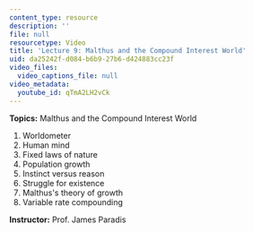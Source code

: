 ```yaml
---
content_type: resource
description: ''
file: null
resourcetype: Video
title: 'Lecture 9: Malthus and the Compound Interest World'
uid: da25242f-d084-b6b9-27b6-d424883cc23f
video_files:
  video_captions_file: null
video_metadata:
  youtube_id: qTmA2LH2vCk
---
```


**Topics:** Malthus and the Compound Interest World

1.  Worldometer
2.  Human mind
3.  Fixed laws of nature
4.  Population growth
5.  Instinct versus reason
6.  Struggle for existence
7.  Malthus's theory of growth
8.  Variable rate compounding

**Instructor:** Prof. James Paradis